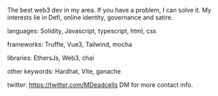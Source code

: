 The best web3 dev in my area.  If you have a problem, I can solve it.  My interests lie in Defi, online identity, governance and satire.

languages: Solidity, Javascript, typescript, html, css

frameworks: Truffle, Vue3, Tailwind, mocha

libraries: EthersJs, Web3, chai

other keywords: Hardhat, Vite, ganache

twitter: https://twitter.com/MDeadcells
DM for more contact info.
